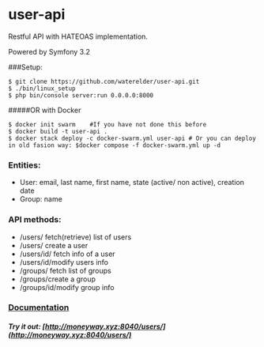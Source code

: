 user-api
========
Restful API with HATEOAS implementation.

Powered by Symfony 3.2

###Setup:
```
$ git clone https://github.com/waterelder/user-api.git
$ ./bin/linux_setup
$ php bin/console server:run 0.0.0.0:8000
```
#####OR with Docker

```
$ docker init swarm    #If you have not done this before
$ docker build -t user-api .
$ docker stack deploy -c docker-swarm.yml user-api # Or you can deploy in old fasion way: $docker compose -f docker-swarm.yml up -d
```


### Entities:
- User: email, last name, first name, state (active/ non active),
creation
date
- Group: name

### API methods:
- /users/ fetch(retrieve) list of users
- /users/ create a user
- /users/id/ fetch info of a user
- /users/id/modify users info
- /groups/ fetch list of groups
- /groups/create a group
- /groups/id/modify group info

###  [Documentation](docs/DOCS.md)

##### Try it out: [http://moneyway.xyz:8040/users/](http://moneyway.xyz:8040/users/)




